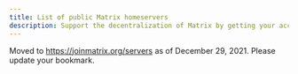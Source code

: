 ```yaml
---
title: List of public Matrix homeservers
description: Support the decentralization of Matrix by getting your account on an alternative homeserver!
---
```


Moved to https://joinmatrix.org/servers as of December 29, 2021. Please update your bookmark.